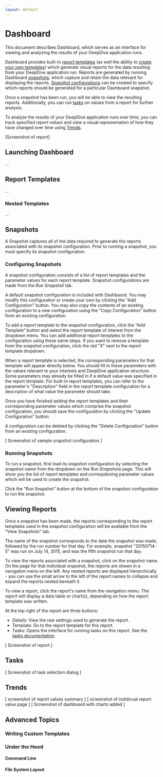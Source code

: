 ```yaml
---
layout: default
---
```


# Dashboard

This document describes Dashboard, which serves as an interface for viewing and analyzing the results of your DeepDive application runs.

Dashboard provides built-in [report templates](#report-templates) (as well the ability to [create your own templates](#custom-report-templates)) which generate visual reports for the data resulting from your DeepDive application run. Reports are generated by running Dashboard [snapshots](#snapshots), which capture and retain the data relevant for displaying the reports. [Snapshot configurations](#configuring-snapshots) can be created to specify which reports should be generated for a particular Dashboard snapshot. 

Once a snapshot has been run, you will be able to view the resulting reports. Additionally, you can run [tasks](#tasks) on values from a report for further analysis.

To analyze the results of your DeepDive application runs over time, you can track specified *report values* and view a visual representation of how they have changed over time using [Trends](#trends).

[Screenshot of report]

## Launching Dashboard

...

## Report Templates

...

### Nested Templates

...

## Snapshots

A Snapshot captures all of the data required to generate the reports associated with its snapshot configuration. Prior to running a snapshot, you must specify its snapshot configuration.

### Configuring Snapshots

A snapshot configuration consists of a list of report templates and the parameter values for each report template. Snapshot configurations are made from the *Run Snapshot* tab.

A default snapshot configuration is included with Dashbaord. You may modify this configuration or create your own by clicking the "Add Configuration" button. You may also copy the contents of an existing configuration to a new configuration using the "Copy Configuration" button from an existing configuration.

To add a report template to the snapshot configuration, click the "Add Template" button and select the report template of interest from the dropdown menu. You can add additional report templates to the configuration using these same steps. If you want to remove a template from the snapshot configuration, click the red "X" next to the report template dropdown.

When a report template is selected, the corresponding parameters for that template will appear directly below. You should fill in these parameters with the values relevant to your interests and DeepDive application structure. Some parameters may already be filled in if a default value was specified in the report template. For built-in report templates, you can refer to the parameter's "Description" field in the report template configuration for a description of what value the parameter should take.

Once you have finished adding the report templates and their corresponding parameter values which comprise the snapshot configuration, you should save the configuraiton by clicking the "Update Configuration" button.

A configuration can be deleted by clicking the "Delete Configuration" button from an existing configuration.

[ Screenshot of sample snapshot configuration ]

### Running Snapshots

To run a snapshot, first load its snapshot configuration by selecting the snapshot name from the dropdown on the *Run Snapshots* page. This will show you the list of report templates and correspdoning parameter values which will be used to create the snapshot.

Click the "Run Snapshot" button at the bottom of the snapshot configuration to run the snapshot.

## Viewing Reports

Once a snapshot has been made, the reports corresponding to the report templates used in the snapshot configuration will be available from the "View Snapshots" tab.

The name of the snapshot corresponds to the date the snapshot was made, followed by the run number for that day. For example, snapshot "20150714-5" was run on July 14, 2015, and was the fifth snapshot run that day.

To view the reports associated with a snapshot, click on the snapshot name. On the page for that individual snapshot, the reports are shown in a navigation menu on the left. Any nested reports are displayed hierarchically - you can use the small arrow to the left of the report names to collapse and expand the reports nested beneath it. 

To view a report, click the report's name from the navigation menu. The report will display a data table or chart(s), depending on how the report template was written.

At the top right of the report are three buttons:
* Details: View the raw settings used to generate the report.
* Template: Go to the report template for this report.
* Tasks: Opens the interface for running tasks on this report. See the [tasks documentation](#tasks).

[ Screenshot of report ]

## Tasks


[ Screenshot of task selection dialog ]

## Trends

[ screenshot of report values summary ]
[ screenshot of indidivual report value page ]
[ Screenshot of dashboard with charts added ]


## Advanced Topics

### Writing Custom Templates

### Under the Hood

#### Command Line

#### File System Layout

